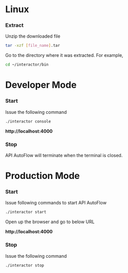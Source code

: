 # Linux

### **Extract**

Unzip the downloaded file

```bash
tar -xzf [file_name].tar
```

Go to the directory where it was extracted. For example,

```bash
cd ~/interactor/bin
```

# **Developer Mode**

### **Start**

Issue the following command

```bash
./interactor console
```

**http://localhost:4000**

### **Stop**

API AutoFlow will terminate when the terminal is closed.

# **Production Mode**

### **Start**

Issue following commands to start API AutoFlow

```bash
./interactor start
```

Open up the browser and go to below URL

**http://localhost:4000**

### **Stop**

Issue the following command

```bash
./interactor stop
```